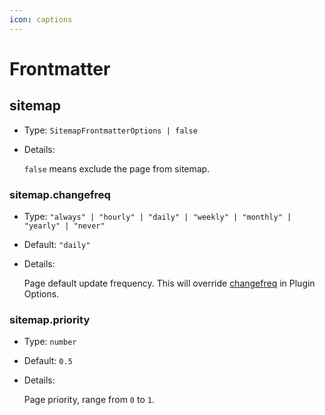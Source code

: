 ```yaml
---
icon: captions
---
```


# Frontmatter

## sitemap

- Type: `SitemapFrontmatterOptions | false`
- Details:

  `false` means exclude the page from sitemap.

### sitemap.changefreq

- Type: `"always" | "hourly" | "daily" | "weekly" | "monthly" | "yearly" | "never"`
- Default: `"daily"`
- Details:

  Page default update frequency. This will override [changefreq](./config.md#changefreq) in Plugin Options.

### sitemap.priority

- Type: `number`
- Default: `0.5`
- Details:

  Page priority, range from `0` to `1`.
